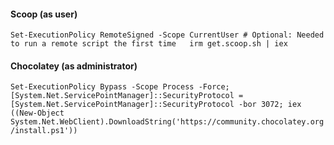 #### Scoop (as user)
`
Set-ExecutionPolicy RemoteSigned -Scope CurrentUser # Optional: Needed to run a remote script the first time  
irm get.scoop.sh | iex
`
#### Chocolatey (as administrator)
`
Set-ExecutionPolicy Bypass -Scope Process -Force; [System.Net.ServicePointManager]::SecurityProtocol = [System.Net.ServicePointManager]::SecurityProtocol -bor 3072; iex ((New-Object System.Net.WebClient).DownloadString('https://community.chocolatey.org/install.ps1'))
`
